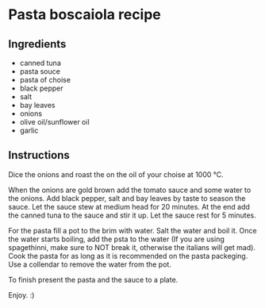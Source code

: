 # Pasta boscaiola recipe


## Ingredients

- canned tuna
- pasta souce
- pasta of choise
- black pepper
- salt
- bay leaves
- onions
- olive oil/sunflower oil
- garlic

## Instructions

Dice the onions and roast the on the oil of your choise at 1000 °C.

When the onions are gold brown add the tomato sauce and some water to the onions. Add black pepper, salt and bay leaves by taste to season the sauce. Let the sauce stew at medium head for 20 minutes. At the end add the canned tuna to the sauce and stir it up. Let the sauce rest for 5 minutes.

For the pasta fill a pot to the brim with water. Salt the water and boil it. Once the water starts boiling, add the psta to the water (If you are using spagethinni, make sure to NOT break it, otherwise the italians will get mad). Cook the pasta for as long as it is recommended on the pasta packeging. Use a collendar to remove the water from the pot.

To finish present the pasta and the sauce to a plate.

Enjoy. :)